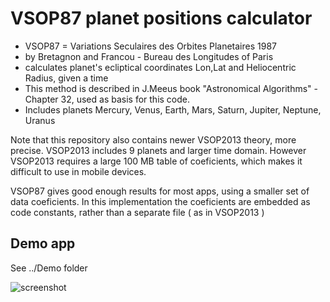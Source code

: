 # VSOP87 planet positions calculator

* VSOP87 = Variations Seculaires des Orbites Planetaires 1987
* by Bretagnon and Francou - Bureau des Longitudes of Paris
* calculates planet's ecliptical coordinates Lon,Lat and Heliocentric Radius, given a time
* This method is described in J.Meeus book "Astronomical Algorithms" - Chapter 32, used as basis for this code.
* Includes planets Mercury, Venus, Earth, Mars, Saturn, Jupiter, Neptune, Uranus

Note that this repository also contains newer VSOP2013 theory, more precise.
VSOP2013 includes 9 planets and larger time domain.
However VSOP2013 requires a large 100 MB table of coeficients, which makes it
difficult to use in mobile devices.

VSOP87 gives good enough results for most apps, using a smaller set of data coeficients.
In this implementation the coeficients are embedded as code constants, rather than a separate file ( as in VSOP2013 )

## Demo app

See ../Demo folder

![screenshot](TestVSOP87.png)

